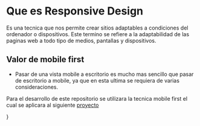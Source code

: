 # Que es Responsive Design

Es una tecnica que nos permite crear sitios adaptables a condiciones del ordenador o dispositivos. Este termino se refiere a la adaptabilidad de las paginas web a todo tipo de medios, pantallas y dispositivos.

## Valor de mobile first 
- Pasar de una vista mobile a escritorio es mucho mas sencillo que pasar de escritorio a mobile, ya que en esta ultima se requiera de varias consideraciones.

Para el desarrollo de este repositorio se utilizara la tecnica mobile first el cual se aplicara al siguiente [proyecto](https://www.figma.com/proto/sMmlQaZldfDcLERYYWe6h4/Bata-Bit?node-id=44%3A594&scaling=scale-down)

}